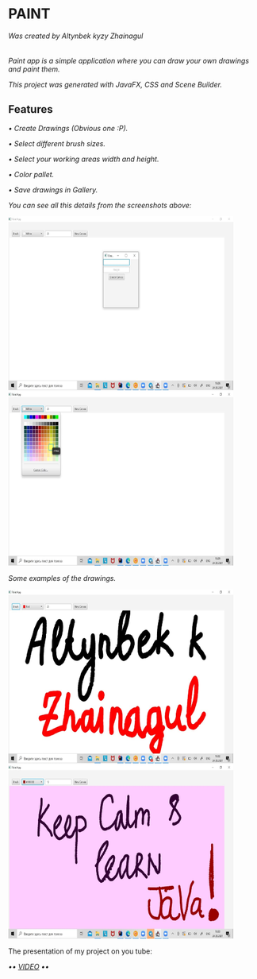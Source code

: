 # PAINT
<i>Was created by Altynbek kyzy Zhainagul</i>
<h6></h6>
<p><i>Paint app is a simple application where you can draw your own drawings and paint them.</i></p>
<p><i>This project was generated with JavaFX, CSS and Scene Builder.</i></p>
<h2><b>Features</b></h2>
<p><i> • Create Drawings (Obvious one :P).</i></p>
<p><i> • Select different brush sizes. </i></p>
<p><i> • Select your working areas width and height. </i></p>
<p><i> • Color pallet.</i></p>
<p><i> • Save drawings in Gallery.</i></p>
<p><i>You can see all this details from the screenshots above:</i></p>
<img src="Screenshots/4.jpg" width="90%" height="350">
<img src="Screenshots/8.jpg" width="90%" height="350">
<p><i> Some examples of the drawings.</i></p>
<img src="Screenshots/11.jpg" width="90%" height="350">
<img src="Screenshots/12.jpg" width="90%" height="350">
<p>The presentation of my project on you tube: </p>
<p><i> •• <a href="https://youtu.be/FasWHdO3rSQ">VIDEO</a> ••</i></p>
